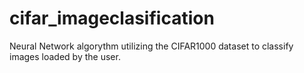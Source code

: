 # cifar_imageclasification
Neural Network algorythm utilizing the CIFAR1000 dataset to classify images loaded by the user.

